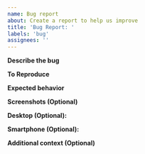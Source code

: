 ```yaml
---
name: Bug report
about: Create a report to help us improve
title: 'Bug Report: '
labels: 'bug'
assignees: ''
---
```


**Describe the bug**

<!-- A clear and concise description of what the bug is. -->

**To Reproduce**

<!-- Steps to reproduce the behavior:
1. Go to '...'
2. Click on '....'
3. Scroll down to '....'
4. See error
-->

**Expected behavior**

<!-- A clear and concise description of what you expected to happen. -->

**Screenshots (Optional)**

<!-- If applicable, add screenshots to help explain your problem. -->

**Desktop (Optional):**

<!-- Provide as much information as you can. If you're not sure about some details, feel free to leave them out.
- OS: [e.g. iOS]
- Browser [e.g. chrome, safari]
- Version [e.g. 22]
-->

**Smartphone (Optional):**

<!-- Provide as much information as you can. If you're not sure about some details, feel free to leave them out.
- Device: [e.g. iPhone6]
- OS: [e.g. iOS8.1]
- Browser [e.g. stock browser, safari]
- Version [e.g. 22]
-->

**Additional context (Optional)**

<!-- Add any other context about the problem here. -->
